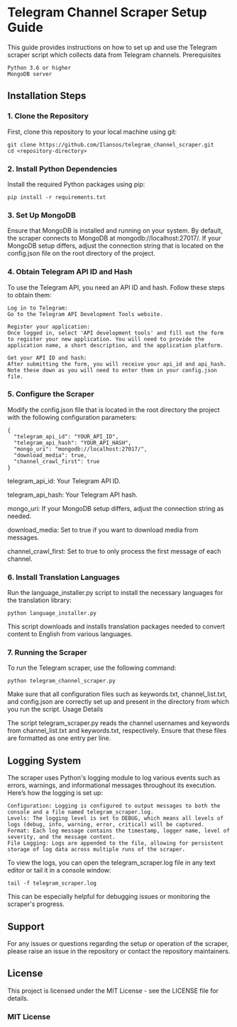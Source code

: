# Telegram Channel Scraper Setup Guide

This guide provides instructions on how to set up and use the Telegram scraper script which collects data from Telegram channels.
Prerequisites

    Python 3.6 or higher
    MongoDB server

## Installation Steps
### 1. Clone the Repository

First, clone this repository to your local machine using git:

```
git clone https://github.com/Ilansos/telegram_channel_scraper.git
cd <repository-directory>
```

### 2. Install Python Dependencies

Install the required Python packages using pip:

```
pip install -r requirements.txt
```

### 3. Set Up MongoDB

Ensure that MongoDB is installed and running on your system. By default, the scraper connects to MongoDB at mongodb://localhost:27017/. If your MongoDB setup differs, adjust the connection string that is located on the config.json file on the root directory of the project.

### 4. Obtain Telegram API ID and Hash

To use the Telegram API, you need an API ID and hash. Follow these steps to obtain them:

    Log in to Telegram:
    Go to the Telegram API Development Tools website.

    Register your application:
    Once logged in, select 'API development tools' and fill out the form to register your new application. You will need to provide the application name, a short description, and the application platform.

    Get your API ID and hash:
    After submitting the form, you will receive your api_id and api_hash. Note these down as you will need to enter them in your config.json file.

### 5. Configure the Scraper

Modify the config.json file that is located in the root directory the project with the following configuration parameters:

```
{
  "telegram_api_id": "YOUR_API_ID",
  "telegram_api_hash": "YOUR_API_HASH",
  "mongo_uri": "mongodb://localhost:27017/",
  "download_media": true,
  "channel_crawl_first": true
}
```
telegram_api_id: Your Telegram API ID.

telegram_api_hash: Your Telegram API hash.

mongo_uri: If your MongoDB setup differs, adjust the connection string as needed.

download_media: Set to true if you want to download media from messages.

channel_crawl_first: Set to true to only process the first message of each channel.

### 6. Install Translation Languages

Run the language_installer.py script to install the necessary languages for the translation library:

```
python language_installer.py
```

This script downloads and installs translation packages needed to convert content to English from various languages.

### 7. Running the Scraper

To run the Telegram scraper, use the following command:

```
python telegram_channel_scraper.py
```

Make sure that all configuration files such as keywords.txt, channel_list.txt, and config.json are correctly set up and present in the directory from which you run the script.
Usage Details

The script telegram_scraper.py reads the channel usernames and keywords from channel_list.txt and keywords.txt, respectively. Ensure that these files are formatted as one entry per line.

## Logging System

The scraper uses Python's logging module to log various events such as errors, warnings, and informational messages throughout its execution. Here’s how the logging is set up:

    Configuration: Logging is configured to output messages to both the console and a file named telegram_scraper.log.
    Levels: The logging level is set to DEBUG, which means all levels of logs (debug, info, warning, error, critical) will be captured.
    Format: Each log message contains the timestamp, logger name, level of severity, and the message content.
    File Logging: Logs are appended to the file, allowing for persistent storage of log data across multiple runs of the scraper.

To view the logs, you can open the telegram_scraper.log file in any text editor or tail it in a console window:

```
tail -f telegram_scraper.log
```

This can be especially helpful for debugging issues or monitoring the scraper's progress.

## Support

For any issues or questions regarding the setup or operation of the scraper, please raise an issue in the repository or contact the repository maintainers.

## License

This project is licensed under the MIT License - see the LICENSE file for details.

### MIT License